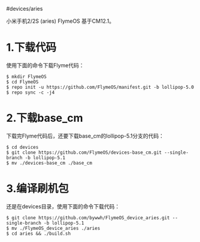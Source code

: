 #devices/aries

小米手机2/2S (aries) FlymeOS 基于CM12.1。

1.下载代码
===
使用下面的命令下载Flyme代码：    

    $ mkdir FlymeOS
    $ cd FlymeOS
    $ repo init -u https://github.com/FlymeOS/manifest.git -b lollipop-5.0                  
    $ repo sync -c -j4

2.下载base_cm
===
下载完Flyme代码后，还要下载base_cm的lollipop-5.1分支的代码：    

    $ cd devices                        
    $ git clone https://github.com/FlymeOS/devices-base_cm.git --single-branch -b lollipop-5.1                  
    $ mv ./devices-base_cm ./base_cm                

3.编译刷机包
===
还是在devices目录，使用下面的命令下载代码：   

    $ git clone https://github.com/bywwh/FlymeOS_device_aries.git --single-branch -b lollipop-5.1               
    $ mv ./FlymeOS_device_aries ./aries             
    $ cd aries && ./build.sh                        
